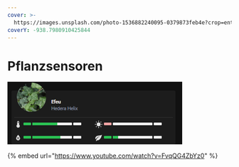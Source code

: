 ```yaml
---
cover: >-
  https://images.unsplash.com/photo-1536882240095-0379873feb4e?crop=entropy&cs=tinysrgb&fm=jpg&ixid=MnwxOTcwMjR8MHwxfHNlYXJjaHw2fHxwbGFudHxlbnwwfHx8fDE2NjI0MDU1Nzc&ixlib=rb-1.2.1&q=80
coverY: -938.7980910425844
---
```


# Pflanzsensoren

![](<../../../.gitbook/assets/image (5).png>)

{% embed url="https://www.youtube.com/watch?v=FvqQG4ZbYz0" %}
